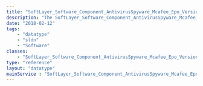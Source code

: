 ```yaml
---
title: "SoftLayer_Software_Component_AntivirusSpyware_Mcafee_Epo_Version36"
description: "The SoftLayer_Software_Component_AntivirusSpyware_Mcafee_Epo_Version36 data type represents a single McAfee Secure anti-virus/spyware software component that uses the ePolicy Orchestrator version 3.6 backend. "
date: "2018-02-12"
tags:
    - "datatype"
    - "sldn"
    - "Software"
classes:
    - "SoftLayer_Software_Component_AntivirusSpyware_Mcafee_Epo_Version36"
type: "reference"
layout: "datatype"
mainService : "SoftLayer_Software_Component_AntivirusSpyware_Mcafee_Epo_Version36"
---
```

